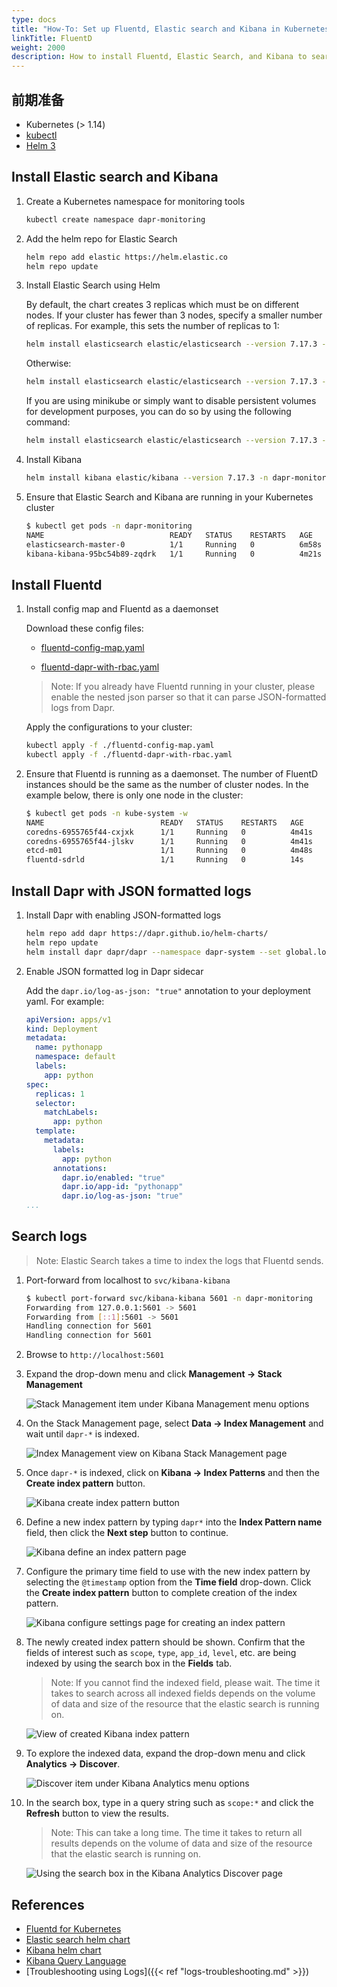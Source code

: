 ```yaml
---
type: docs
title: "How-To: Set up Fluentd, Elastic search and Kibana in Kubernetes"
linkTitle: FluentD
weight: 2000
description: How to install Fluentd, Elastic Search, and Kibana to search logs in Kubernetes
---
```


## 前期准备

- Kubernetes (> 1.14)
- [kubectl](https://kubernetes.io/docs/tasks/tools/)
- [Helm 3](https://helm.sh/)

## Install Elastic search and Kibana

1. Create a Kubernetes namespace for monitoring tools

   ```bash
   kubectl create namespace dapr-monitoring
   ```

2. Add the helm repo for Elastic Search

   ```bash
   helm repo add elastic https://helm.elastic.co
   helm repo update
   ```

3. Install Elastic Search using Helm

   By default, the chart creates 3 replicas which must be on different nodes. If your cluster has fewer than 3 nodes, specify a smaller number of replicas.  For example, this sets the number of replicas to 1:

   ```bash
   helm install elasticsearch elastic/elasticsearch --version 7.17.3 -n dapr-monitoring --set replicas=1
   ```

   Otherwise:

   ```bash
   helm install elasticsearch elastic/elasticsearch --version 7.17.3 -n dapr-monitoring
   ```

   If you are using minikube or simply want to disable persistent volumes for development purposes, you can do so by using the following command:

   ```bash
   helm install elasticsearch elastic/elasticsearch --version 7.17.3 -n dapr-monitoring --set persistence.enabled=false,replicas=1
   ```

4. Install Kibana

   ```bash
   helm install kibana elastic/kibana --version 7.17.3 -n dapr-monitoring
   ```

5. Ensure that Elastic Search and Kibana are running in your Kubernetes cluster

   ```bash
   $ kubectl get pods -n dapr-monitoring
   NAME                            READY   STATUS    RESTARTS   AGE
   elasticsearch-master-0          1/1     Running   0          6m58s
   kibana-kibana-95bc54b89-zqdrk   1/1     Running   0          4m21s
   ```

## Install Fluentd

1. Install config map and Fluentd as a daemonset

   Download these config files:

   - [fluentd-config-map.yaml](/docs/fluentd-config-map.yaml)

   - [fluentd-dapr-with-rbac.yaml](/docs/fluentd-dapr-with-rbac.yaml)

   > Note: If you already have Fluentd running in your cluster, please enable the nested json parser so that it can parse JSON-formatted logs from Dapr.

   Apply the configurations to your cluster:

   ```bash
   kubectl apply -f ./fluentd-config-map.yaml
   kubectl apply -f ./fluentd-dapr-with-rbac.yaml
   ```

2. Ensure that Fluentd is running as a daemonset. The number of FluentD instances should be the same as the number of cluster nodes. In the example below, there is only one node in the cluster:

   ```bash
   $ kubectl get pods -n kube-system -w
   NAME                          READY   STATUS    RESTARTS   AGE
   coredns-6955765f44-cxjxk      1/1     Running   0          4m41s
   coredns-6955765f44-jlskv      1/1     Running   0          4m41s
   etcd-m01                      1/1     Running   0          4m48s
   fluentd-sdrld                 1/1     Running   0          14s
   ```

## Install Dapr with JSON formatted logs

1. Install Dapr with enabling JSON-formatted logs

   ```bash
   helm repo add dapr https://dapr.github.io/helm-charts/
   helm repo update
   helm install dapr dapr/dapr --namespace dapr-system --set global.logAsJson=true
   ```

2. Enable JSON formatted log in Dapr sidecar

   Add the `dapr.io/log-as-json: "true"` annotation to your deployment yaml. For example:

   ```yaml
   apiVersion: apps/v1
   kind: Deployment
   metadata:
     name: pythonapp
     namespace: default
     labels:
       app: python
   spec:
     replicas: 1
     selector:
       matchLabels:
         app: python
     template:
       metadata:
         labels:
           app: python
         annotations:
           dapr.io/enabled: "true"
           dapr.io/app-id: "pythonapp"
           dapr.io/log-as-json: "true"
   ...
   ```

## Search logs

> Note: Elastic Search takes a time to index the logs that Fluentd sends.

1. Port-forward from localhost to `svc/kibana-kibana`

   ```bash
   $ kubectl port-forward svc/kibana-kibana 5601 -n dapr-monitoring
   Forwarding from 127.0.0.1:5601 -> 5601
   Forwarding from [::1]:5601 -> 5601
   Handling connection for 5601
   Handling connection for 5601
   ```

2. Browse to `http://localhost:5601`

3. Expand the drop-down menu and click **Management → Stack Management**

   ![Stack Management item under Kibana Management menu options](/images/kibana-1.png)

4. On the Stack Management page, select **Data → Index Management** and wait until `dapr-*` is indexed.

   ![Index Management view on Kibana Stack Management page](/images/kibana-2.png)

5. Once `dapr-*` is indexed, click on **Kibana → Index Patterns** and then the **Create index pattern** button.

   ![Kibana create index pattern button](/images/kibana-3.png)

6. Define a new index pattern by typing `dapr*` into the **Index Pattern name** field, then click the **Next step** button to continue.

   ![Kibana define an index pattern page](/images/kibana-4.png)

7. Configure the primary time field to use with the new index pattern by selecting the `@timestamp` option from the **Time field** drop-down. Click the **Create index pattern** button to complete creation of the index pattern.

   ![Kibana configure settings page for creating an index pattern](/images/kibana-5.png)

8. The newly created index pattern should be shown. Confirm that the fields of interest such as `scope`, `type`, `app_id`, `level`, etc. are being indexed by using the search box in the **Fields** tab.

   > Note: If you cannot find the indexed field, please wait. The time it takes to search across all indexed fields depends on the volume of data and size of the resource that the elastic search is running on.

   ![View of created Kibana index pattern](/images/kibana-6.png)

9. To explore the indexed data, expand the drop-down menu and click **Analytics → Discover**.

   ![Discover item under Kibana Analytics menu options](/images/kibana-7.png)

10. In the search box, type in a query string such as `scope:*` and click the **Refresh** button to view the results.

    > Note: This can take a long time. The time it takes to return all results depends on the volume of data and size of the resource that the elastic search is running on.

    ![Using the search box in the Kibana Analytics Discover page](/images/kibana-8.png)

## References

- [Fluentd for Kubernetes](https://docs.fluentd.org/v/0.12/articles/kubernetes-fluentd)
- [Elastic search helm chart](https://github.com/elastic/helm-charts/tree/master/elasticsearch)
- [Kibana helm chart](https://github.com/elastic/helm-charts/tree/master/kibana)
- [Kibana Query Language](https://www.elastic.co/guide/en/kibana/current/kuery-query.html)
- [Troubleshooting using Logs]({{< ref "logs-troubleshooting.md" >}})

